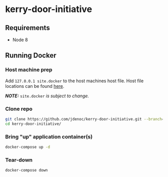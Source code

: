 # kerry-door-initiative

## Requirements
- Node 8

## Running Docker
### Host machine prep

Add `127.0.0.1 site.docker` to the host machines host file. Host file locations can be found [here](https://en.wikipedia.org/wiki/Hosts_(file)#Location_in_the_file_system).  

_**NOTE:**_ `site.docker` _is subject to change._

### Clone repo
```bash
git clone https://github.com/jdenoc/kerry-door-initiative.git --branch=develop
cd kerry-door-initiative/
```

### Bring "up" application container(s)
```bash
docker-compose up -d
```

### Tear-down 
```bash
docker-compose down
```
